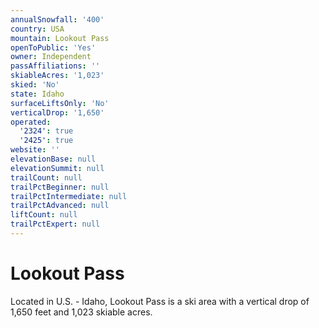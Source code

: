 ```yaml
---
annualSnowfall: '400'
country: USA
mountain: Lookout Pass
openToPublic: 'Yes'
owner: Independent
passAffiliations: ''
skiableAcres: '1,023'
skied: 'No'
state: Idaho
surfaceLiftsOnly: 'No'
verticalDrop: '1,650'
operated:
  '2324': true
  '2425': true
website: ''
elevationBase: null
elevationSummit: null
trailCount: null
trailPctBeginner: null
trailPctIntermediate: null
trailPctAdvanced: null
liftCount: null
trailPctExpert: null
---
```



# Lookout Pass

Located in U.S. - Idaho, Lookout Pass is a ski area with a vertical drop of 1,650 feet and 1,023 skiable acres.
